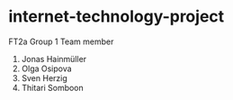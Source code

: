# internet-technology-project
FT2a Group 1
Team member
1. Jonas   Hainmüller
2. Olga    Osipova
3. Sven    Herzig
4. Thitari Somboon